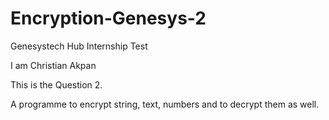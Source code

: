 # Encryption-Genesys-2

Genesystech Hub Internship Test

I am Christian Akpan


This is the Question 2.

A programme to encrypt string, text, numbers and to decrypt them as well.
